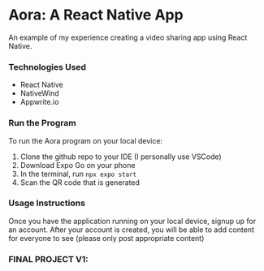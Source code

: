 # Aora: A React Native App
An example of my experience creating a video sharing app using React Native. 

### Technologies Used
- React Native
- NativeWind
- Appwrite.io

### Run the Program
To run the Aora program on your local device:
1. Clone the github repo to your IDE (I personally use VSCode)
2. Download Expo Go on your phone
3. In the terminal, run `npx expo start`
4. Scan the QR code that is generated

### Usage Instructions
Once you have the application running on your local device, signup up for an account.
After your account is created, you will be able to add content for everyone to see (please only post appropriate content)

### FINAL PROJECT V1:
